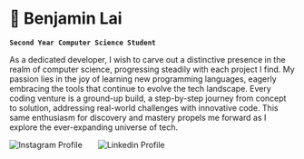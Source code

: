 # 🐓 Benjamin Lai

**`Second Year Computer Science Student`**

As a dedicated developer, I wish to carve out a distinctive presence in the realm of computer science, progressing steadily with each project I find. My passion lies in the joy of learning new programming languages, eagerly embracing the tools that continue to evolve the tech landscape. Every coding venture is a ground-up build, a step-by-step journey from concept to solution, addressing real-world challenges with innovative code. This same enthusiasm for discovery and mastery propels me forward as I explore the ever-expanding universe of tech.

<p align="left">
<a href="https://www.instagram.com/b4nny_49/" style="text-decoration: none;"> 
    <img alt="Instagram Profile" src="https://custom-icon-badges.demolab.com/badge/Instagram-black.svg?logo=heart&logoColor=white">
</a> 
&nbsp&nbsp;&nbsp;&nbsp;&nbsp;
<a href="https://www.linkedin.com/in/benjamin-lai1/" style="text-decoration: none;"> 
    <img alt="Linkedin Profile" src="https://custom-icon-badges.demolab.com/badge/Linkedin-blue.svg?logo=link&logoColor=white">
</a>
</p>

